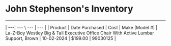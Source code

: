 # John Stephenson's Inventory  
---
| ---| --- \ --- | --- |
| Product | Date Purchased | Cost | Make |Model #|
| La-Z-Boy Westley Big & Tall Executive Office Chair With Active Lumbar Support, Brown | 10-02-2024 | $199.00 | 99030125 |
